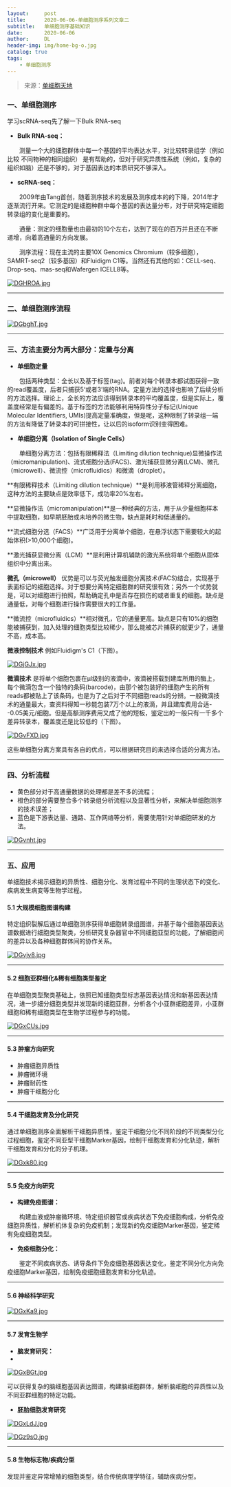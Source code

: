 ```yaml
---
layout:     post
title:      2020-06-06-单细胞测序系列文章二
subtitle:   单细胞测序基础知识
date:       2020-06-06
author:     DL
header-img: img/home-bg-o.jpg
catalog: true
tags:
    - 单细胞测序
---
```


> 来源：[单细胞天地](https://mp.weixin.qq.com/s/XJ3c1pdo0jAzQwL4Rq-6CQ)


### 一、单细胞测序

学习scRNA-seq先了解一下Bulk RNA-seq

- **Bulk RNA-seq：**

&emsp;&emsp;测量一个大的细胞群体中每一个基因的平均表达水平，对比较转录组学（例如比较 不同物种的相同组织） 是有帮助的，但对于研究异质性系统（例如，复杂的组织如脑）还是不够的，对于基因表达的本质研究不够深入。

- **scRNA-seq：**

&emsp;&emsp;2009年由Tang首创，随着测序技术的发展及测序成本的的下降，2014年才逐渐流行开来。它测定的是细胞种群中每个基因的表达量分布，对于研究特定细胞转录组的变化是重要的。

&emsp;&emsp;通量：测定的细胞量也由最初的10个左右，达到了现在的百万并且还在不断递增，向着高通量的方向发展。

&emsp;&emsp;测序流程：现在主流的主要10X Genomics Chromium（较多细胞），SAMRT-seq2（较多基因）和Fluidigm C1等。当然还有其他的如：CELL-seq、Drop-seq、mas-seq和Wafergen ICELL8等。

[![DGHROA.jpg](https://s3.ax1x.com/2020/11/23/DGHROA.jpg)](https://imgchr.com/i/DGHROA)

---

### 二、单细胞测序流程

[![DGbghT.jpg](https://s3.ax1x.com/2020/11/23/DGbghT.jpg)](https://imgchr.com/i/DGbghT)

---

### 三、方法主要分为两大部分：定量与分离

- **单细胞定量**

&emsp;&emsp;包括两种类型：全长以及基于标签(tag)。前者对每个转录本都试图获得一致的read覆盖度，后者只捕获5‘或者3’端的RNA。定量方法的选择也影响了后续分析的方法选择。理论上，全长的方法应该得到转录本的平均覆盖度，但是实际上，覆盖度经常是有偏差的。基于标签的方法能够利用特异性分子标记(Unique Molecular Identifiers, UMIs)提高定量准确度，但是呢，这种限制了转录组一端的方法有降低了转录本的可拼接性，让以后的isoform识别变得困难。

- **单细胞分离（Isolation of Single Cells）**

&emsp;&emsp;单细胞分离方法：包括有限稀释法（Limiting dilution technique)显微操作法（micromanipulation)、流式细胞分选(FACS)、激光捕获显微分离(LCM)、微孔（microwell）、微流控（microfluidics）和微滴（droplet）。

**有限稀释技术（Limiting dilution technique）**是利用移液管稀释分离细胞，这种方法的主要缺点是效率低下，成功率20%左右。

**显微操作法（micromanipulation)**是一种经典的方法，用于从少量细胞样本中提取细胞，如早期胚胎或未培养的微生物，缺点是耗时和低通量的。

**流式细胞分选（FACS）**广泛用于分离单个细胞，在悬浮状态下需要较大的起始体积(>10,000个细胞)。

**激光捕获显微分离（LCM）**是利用计算机辅助的激光系统将单个细胞从固体组织中分离出来。

**微孔（microwell）** 优势是可以与荧光触发细胞分离技术(FACS)结合，实现基于表面标记的细胞选择。对于想要分离特定细胞群的研究很有效；另外一个优势就是，可以对细胞进行拍照，帮助确定孔中是否存在损伤的或者重复的细胞。缺点是通量低，对每个细胞进行操作需要很大的工作量。

**微流控（microfluidics）**相对微孔，它的通量更高。缺点是只有10%的细胞能被捕获到，加入处理的细胞类型比较稀少，那么能被芯片捕获的就更少了，通量不高，成本高。

**微液控制技术** 例如Fluidigm's C1（下图）。

[![DGjGJx.jpg](https://s3.ax1x.com/2020/11/23/DGjGJx.jpg)](https://imgchr.com/i/DGjGJx)

**微滴技术** 是将单个细胞包裹在µl级别的液滴中，液滴被搭载到建库所用的酶上，每个微滴包含一个独特的条码(barcode)，由那个被包装好的细胞产生的所有reads都被贴上了该条码，也是为了之后对于不同细胞reads的分辨。一般微滴技术的通量最大，查资料得知一秒能包装7万个以上的液滴，并且建库费用合适--0.05美元/细胞。但是高额测序费用又成了他的短板，鉴定出的一般只有一千多个差异转录本，覆盖度还是比较低的（下图）。

[![DGvFXD.jpg](https://s3.ax1x.com/2020/11/23/DGvFXD.jpg)](https://imgchr.com/i/DGvFXD)

这些单细胞分离方案具有各自的优点，可以根据研究目的来选择合适的分离方法。

---

### 四、分析流程

- 黄色部分对于高通量数据的处理都是差不多的流程；
- 橙色的部分需要整合多个转录组分析流程以及显著性分析，来解决单细胞测序的技术误差；
- 蓝色是下游表达量、通路、互作网络等分析，需要使用针对单细胞研发的方法。

[![DGvnht.jpg](https://s3.ax1x.com/2020/11/23/DGvnht.jpg)](https://imgchr.com/i/DGvnht)

---

### 五、应用

单细胞技术揭示细胞的异质性、细胞分化、发育过程中不同的生理状态下的变化、疾病发生病变等生物学过程。

#### 5.1 大规模细胞图谱构建

特定组织裂解后通过单细胞测序获得单细胞转录组图谱，并基于每个细胞基因表达谱数据进行细胞类型聚类，分析研究复杂器官中不同细胞亚型的功能，了解细胞间的差异以及各种细胞群体间的协作关系。

[![DGvjv8.jpg](https://s3.ax1x.com/2020/11/23/DGvjv8.jpg)](https://imgchr.com/i/DGvjv8)

---

#### 5.2 细胞亚群细化&稀有细胞类型鉴定

在单细胞类型聚类基础上，依照已知细胞类型标志基因表达情况和新基因表达情况，进一步细分细胞类型并发现新的细胞亚群，分析各个小亚群细胞差异，小亚群细胞和稀有细胞类型在生物学过程参与的功能。

[![DGxCUs.jpg](https://s3.ax1x.com/2020/11/23/DGxCUs.jpg)](https://imgchr.com/i/DGxCUs)

---

#### 5.3 肿瘤方向研究

- 肿瘤细胞异质性
- 肿瘤微环境
- 肿瘤耐药性
- 肿瘤干细胞分化

---

#### 5.4 干细胞发育及分化研究

通过单细胞测序全面解析干细胞异质性，鉴定干细胞分化不同阶段的不同类型分化过程细胞，鉴定不同亚型干细胞Marker基因，绘制干细胞发育和分化轨迹，解析干细胞发育和分化的分子机理。

[![DGxk80.jpg](https://s3.ax1x.com/2020/11/23/DGxk80.jpg)](https://imgchr.com/i/DGxk80)

---

#### 5.5 免疫方向研究

- **构建免疫图谱：**

&emsp;&emsp;构建血液或肿瘤微环境、特定组织器官或疾病状态下免疫细胞构成，分析免疫细胞异质性，解析机体复杂的免疫机制；发现新的免疫细胞Marker基因，鉴定稀有免疫细胞类型。

- **免疫细胞分化：**

&emsp;&emsp;鉴定不同疾病状态、诱导条件下免疫细胞基因表达变化，鉴定不同分化方向免疫细胞Marker基因，绘制免疫细胞细胞发育和分化轨迹。

---

#### 5.6 神经科学研究

[![DGxKa9.jpg](https://s3.ax1x.com/2020/11/23/DGxKa9.jpg)](https://imgchr.com/i/DGxKa9)

---

#### 5.7 发育生物学

- **脑发育研究：**
- 
[![DGxBGt.jpg](https://s3.ax1x.com/2020/11/23/DGxBGt.jpg)](https://imgchr.com/i/DGxBGt)

可以获得复杂的脑细胞基因表达图谱，构建脑细胞群体，解析脑细胞的异质性以及不同亚群细胞的特定功能。

- **胚胎细胞发育研究**

[![DGxLdJ.jpg](https://s3.ax1x.com/2020/11/23/DGxLdJ.jpg)](https://imgchr.com/i/DGxLdJ)

[![DGz9sO.jpg](https://s3.ax1x.com/2020/11/23/DGz9sO.jpg)](https://imgchr.com/i/DGz9sO)

---

#### 5.8 生物标志物/疾病分型

发现并鉴定异常增殖的细胞类型，结合传统病理学特征，辅助疾病分型。